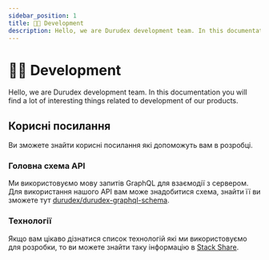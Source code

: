 ```yaml
---
sidebar_position: 1
title: 👨‍🏭 Development
description: Hello, we are Durudex development team. In this documentation you will find a lot of interesting things related to development of our products.
---
```


# 👨‍🏭 Development

Hello, we are Durudex development team. In this documentation you will find a lot of interesting things related to development of our products.

## Корисні посилання

Ви зможете знайти корисні посилання які допоможуть вам в розробці.

### Головна схема API

Ми використовуємо мову запитів GraphQL для взаємодії з сервером. Для використання нашого API вам може знадобитися схема,
знайти її ви зможете тут [durudex/durudex-graphql-schema](https://github.com/durudex/durudex-graphql-schema).

### Технології

Якщо вам цікаво дізнатися список технологій які ми використовуємо для розробки, то ви можете знайти таку інформацію в
[Stack Share](https://stackshare.io/durudex/durudex).
